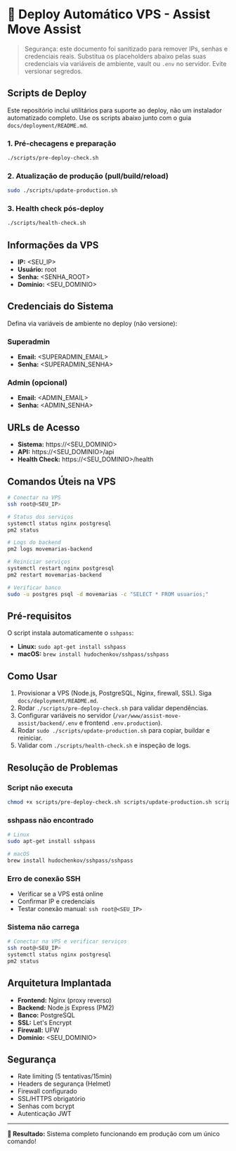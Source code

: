 # 🚀 Deploy Automático VPS - Assist Move Assist

> Segurança: este documento foi sanitizado para remover IPs, senhas e credenciais reais. Substitua os placeholders abaixo pelas suas credenciais via variáveis de ambiente, vault ou `.env` no servidor. Evite versionar segredos.

## Scripts de Deploy

Este repositório inclui utilitários para suporte ao deploy, não um instalador automatizado completo. Use os scripts abaixo junto com o guia `docs/deployment/README.md`.

### 1. Pré-checagens e preparação
```bash
./scripts/pre-deploy-check.sh
```

### 2. Atualização de produção (pull/build/reload)
```bash
sudo ./scripts/update-production.sh
```

### 3. Health check pós-deploy
```bash
./scripts/health-check.sh
```

## Informações da VPS

- **IP:** <SEU_IP>
- **Usuário:** root
- **Senha:** <SENHA_ROOT>
- **Domínio:** <SEU_DOMINIO>

## Credenciais do Sistema

Defina via variáveis de ambiente no deploy (não versione):

### Superadmin
- **Email:** <SUPERADMIN_EMAIL>
- **Senha:** <SUPERADMIN_SENHA>

### Admin (opcional)
- **Email:** <ADMIN_EMAIL>
- **Senha:** <ADMIN_SENHA>

## URLs de Acesso

- **Sistema:** https://<SEU_DOMINIO>
- **API:** https://<SEU_DOMINIO>/api
- **Health Check:** https://<SEU_DOMINIO>/health

## Comandos Úteis na VPS

```bash
# Conectar na VPS
ssh root@<SEU_IP>

# Status dos serviços
systemctl status nginx postgresql
pm2 status

# Logs do backend
pm2 logs movemarias-backend

# Reiniciar serviços
systemctl restart nginx postgresql
pm2 restart movemarias-backend

# Verificar banco
sudo -u postgres psql -d movemarias -c "SELECT * FROM usuarios;"
```

## Pré-requisitos

O script instala automaticamente o `sshpass`:

- **Linux:** `sudo apt-get install sshpass`
- **macOS:** `brew install hudochenkov/sshpass/sshpass`

## Como Usar

1. Provisionar a VPS (Node.js, PostgreSQL, Nginx, firewall, SSL). Siga `docs/deployment/README.md`.
2. Rodar `./scripts/pre-deploy-check.sh` para validar dependências.
3. Configurar variáveis no servidor (`/var/www/assist-move-assist/backend/.env` e frontend `.env.production`).
4. Rodar `sudo ./scripts/update-production.sh` para copiar, buildar e reiniciar.
5. Validar com `./scripts/health-check.sh` e inspeção de logs.

## Resolução de Problemas

### Script não executa
```bash
chmod +x scripts/pre-deploy-check.sh scripts/update-production.sh scripts/health-check.sh
```

### sshpass não encontrado
```bash
# Linux
sudo apt-get install sshpass

# macOS
brew install hudochenkov/sshpass/sshpass
```

### Erro de conexão SSH
- Verificar se a VPS está online
- Confirmar IP e credenciais
- Testar conexão manual: `ssh root@<SEU_IP>`

### Sistema não carrega
```bash
# Conectar na VPS e verificar serviços
ssh root@<SEU_IP>
systemctl status nginx postgresql
pm2 status
```

## Arquitetura Implantada

- **Frontend:** Nginx (proxy reverso)
- **Backend:** Node.js Express (PM2)
- **Banco:** PostgreSQL
- **SSL:** Let's Encrypt
- **Firewall:** UFW
- **Domínio:** <SEU_DOMINIO>

## Segurança

- Rate limiting (5 tentativas/15min)
- Headers de segurança (Helmet)
- Firewall configurado
- SSL/HTTPS obrigatório
- Senhas com bcrypt
- Autenticação JWT

---

**🎯 Resultado:** Sistema completo funcionando em produção com um único comando!
